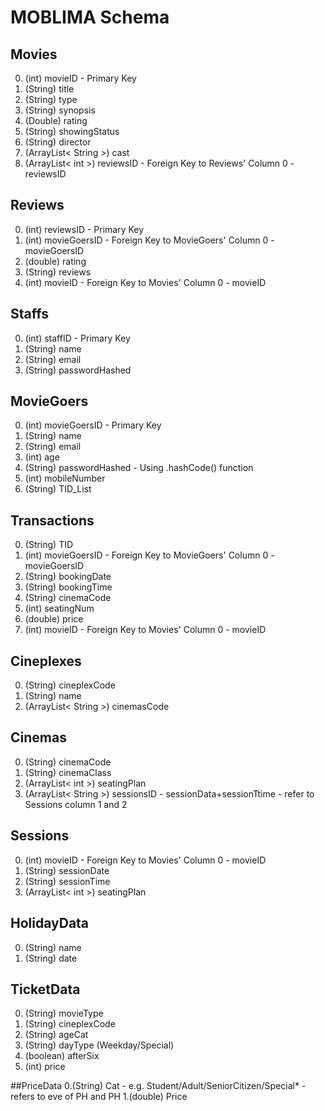 # MOBLIMA Schema

## Movies
0. (int) movieID - Primary Key
1. (String) title
2. (String) type
3. (String) synopsis
4. (Double) rating
5. (String) showingStatus
6. (String) director
7. (ArrayList< String >) cast
8. (ArrayList< int >) reviewsID - Foreign Key to Reviews' Column 0 - reviewsID

## Reviews
0. (int) reviewsID - Primary Key
1. (int) movieGoersID - Foreign Key to MovieGoers' Column 0 - movieGoersID
2. (double) rating
3. (String) reviews
4. (int) movieID - Foreign Key to Movies' Column 0 - movieID

## Staffs
0. (int) staffID - Primary Key
1. (String) name
2. (String) email
3. (String) passwordHashed

## MovieGoers
0. (int) movieGoersID - Primary Key
1. (String) name
2. (String) email
3. (int) age
4. (String) passwordHashed - Using .hashCode() function
5. (int) mobileNumber
6. (String) TID_List

## Transactions
0. (String) TID
1. (int) movieGoersID - Foreign Key to MovieGoers' Column 0 - movieGoersID
2. (String) bookingDate
3. (String) bookingTime
4. (String) cinemaCode
5. (int) seatingNum
6. (double) price
7. (int) movieID - Foreign Key to Movies' Column 0 - movieID

## Cineplexes
0. (String) cineplexCode
1. (String) name
2. (ArrayList< String >) cinemasCode

## Cinemas
0. (String) cinemaCode
1. (String) cinemaClass
2. (ArrayList< int >) seatingPlan
3. (ArrayList< String >) sessionsID - sessionData+sessionTtime - refer to Sessions column 1 and 2

## Sessions
0. (int) movieID - Foreign Key to Movies' Column 0 - movieID
1. (String) sessionDate
2. (String) sessionTime
3. (ArrayList< int >) seatingPlan

## HolidayData
0. (String) name
1. (String) date

## TicketData
0. (String) movieType
1. (String) cineplexCode
2. (String) ageCat
3. (String) dayType (Weekday/Special)
4. (boolean) afterSix
5. (int) price

##PriceData
0.(String) Cat - e.g. Student/Adult/SeniorCitizen/Special* - refers to eve of PH and PH
1.(double) Price
